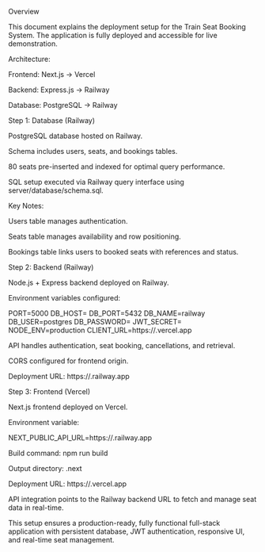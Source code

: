 Overview

This document explains the deployment setup for the Train Seat Booking System. The application is fully deployed and accessible for live demonstration.

Architecture:

Frontend: Next.js → Vercel

Backend: Express.js → Railway

Database: PostgreSQL → Railway

Step 1: Database (Railway)

PostgreSQL database hosted on Railway.

Schema includes users, seats, and bookings tables.

80 seats pre-inserted and indexed for optimal query performance.

SQL setup executed via Railway query interface using server/database/schema.sql.

Key Notes:

Users table manages authentication.

Seats table manages availability and row positioning.

Bookings table links users to booked seats with references and status.

Step 2: Backend (Railway)

Node.js + Express backend deployed on Railway.

Environment variables configured:

PORT=5000
DB_HOST=<database-host>
DB_PORT=5432
DB_NAME=railway
DB_USER=postgres
DB_PASSWORD=<password>
JWT_SECRET=<secure-random-key>
NODE_ENV=production
CLIENT_URL=https://<frontend-url>.vercel.app


API handles authentication, seat booking, cancellations, and retrieval.

CORS configured for frontend origin.

Deployment URL: https://<backend-url>.railway.app

Step 3: Frontend (Vercel)

Next.js frontend deployed on Vercel.

Environment variable:

NEXT_PUBLIC_API_URL=https://<backend-url>.railway.app


Build command: npm run build

Output directory: .next

Deployment URL: https://<frontend-url>.vercel.app

API integration points to the Railway backend URL to fetch and manage seat data in real-time.

This setup ensures a production-ready, fully functional full-stack application with persistent database, JWT authentication, responsive UI, and real-time seat management.
